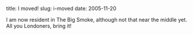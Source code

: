 title: I moved!
slug: i-moved
date: 2005-11-20


I am now resident in The Big Smoke, although not that near the middle yet. All you Londoners, bring it!
